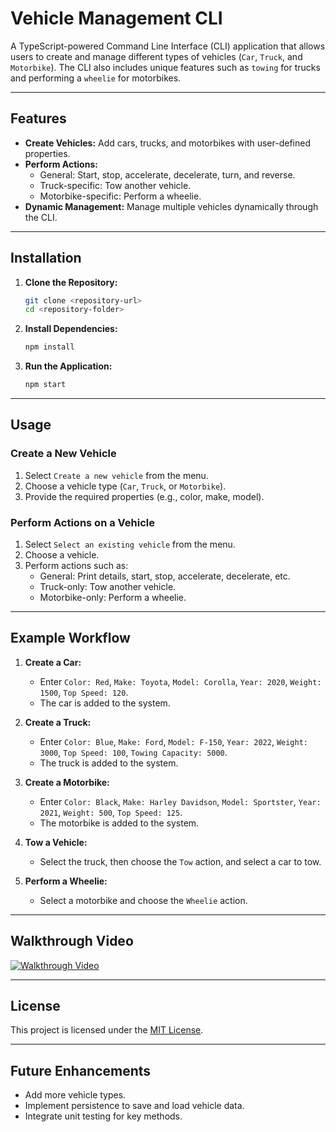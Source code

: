 # Vehicle Management CLI

A TypeScript-powered Command Line Interface (CLI) application that allows users to create and manage different types of vehicles (`Car`, `Truck`, and `Motorbike`). The CLI also includes unique features such as `towing` for trucks and performing a `wheelie` for motorbikes.

---

## Features

- **Create Vehicles:** Add cars, trucks, and motorbikes with user-defined properties.
- **Perform Actions:**
  - General: Start, stop, accelerate, decelerate, turn, and reverse.
  - Truck-specific: Tow another vehicle.
  - Motorbike-specific: Perform a wheelie.
- **Dynamic Management:** Manage multiple vehicles dynamically through the CLI.

---

## Installation

1. **Clone the Repository:**
   ```bash
   git clone <repository-url>
   cd <repository-folder>
   ```

2. **Install Dependencies:**
   ```bash
   npm install
   ```

3. **Run the Application:**
   ```bash
   npm start
   ```

---

## Usage

### **Create a New Vehicle**
1. Select `Create a new vehicle` from the menu.
2. Choose a vehicle type (`Car`, `Truck`, or `Motorbike`).
3. Provide the required properties (e.g., color, make, model).

### **Perform Actions on a Vehicle**
1. Select `Select an existing vehicle` from the menu.
2. Choose a vehicle.
3. Perform actions such as:
   - General: Print details, start, stop, accelerate, decelerate, etc.
   - Truck-only: Tow another vehicle.
   - Motorbike-only: Perform a wheelie.

---

## Example Workflow

1. **Create a Car:**
   - Enter `Color: Red`, `Make: Toyota`, `Model: Corolla`, `Year: 2020`, `Weight: 1500`, `Top Speed: 120`.
   - The car is added to the system.

2. **Create a Truck:**
   - Enter `Color: Blue`, `Make: Ford`, `Model: F-150`, `Year: 2022`, `Weight: 3000`, `Top Speed: 100`, `Towing Capacity: 5000`.
   - The truck is added to the system.

3. **Create a Motorbike:**
   - Enter `Color: Black`, `Make: Harley Davidson`, `Model: Sportster`, `Year: 2021`, `Weight: 500`, `Top Speed: 125`.
   - The motorbike is added to the system.

4. **Tow a Vehicle:**
   - Select the truck, then choose the `Tow` action, and select a car to tow.

5. **Perform a Wheelie:**
   - Select a motorbike and choose the `Wheelie` action.

---

## Walkthrough Video

[![Walkthrough Video](https://img.youtube.com/vi/your_video_id/0.jpg)](https://www.youtube.com/watch?v=your_video_id)

---

## License

This project is licensed under the [MIT License](LICENSE).

---

## Future Enhancements

- Add more vehicle types.
- Implement persistence to save and load vehicle data.
- Integrate unit testing for key methods.


